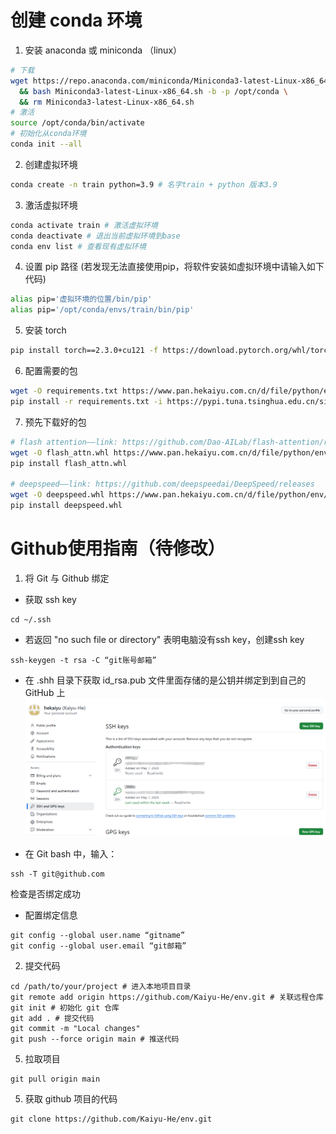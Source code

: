 # 创建 conda 环境

1. 安装 anaconda 或 miniconda （linux）
```bash
# 下载
wget https://repo.anaconda.com/miniconda/Miniconda3-latest-Linux-x86_64.sh \
  && bash Miniconda3-latest-Linux-x86_64.sh -b -p /opt/conda \
  && rm Miniconda3-latest-Linux-x86_64.sh 
# 激活
source /opt/conda/bin/activate
# 初始化从conda环境
conda init --all 
```

2. 创建虚拟环境
```bash
conda create -n train python=3.9 # 名字train + python 版本3.9
```

3. 激活虚拟环境
```bash
conda activate train # 激活虚拟环境
conda deactivate # 退出当前虚拟环境到base
conda env list # 查看现有虚拟环境
```
4. 设置 pip 路径 (若发现无法直接使用pip，将软件安装如虚拟环境中请输入如下代码)
```bash
alias pip='虚拟环境的位置/bin/pip'
alias pip='/opt/conda/envs/train/bin/pip'
```

5. 安装 torch
```bash
pip install torch==2.3.0+cu121 -f https://download.pytorch.org/whl/torch_stable.html
```

6. 配置需要的包
```bash
wget -O requirements.txt https://www.pan.hekaiyu.com.cn/d/file/python/env/requirements.txt?sign=SmPNzV5IjN2sZL9p4iDz675aiVM7M4ASiB7JNoq2ceo=:0
pip install -r requirements.txt -i https://pypi.tuna.tsinghua.edu.cn/simple
```

7. 预先下载好的包
```bash
# flash attention——link: https://github.com/Dao-AILab/flash-attention/releases
wget -O flash_attn.whl https://www.pan.hekaiyu.com.cn/d/file/python/env/flash_attn-2.5.9.post1%2Bcu122torch2.3cxx11abiFALSE-cp39-cp39-linux_x86_64.whl?sign=vLhTjFIATZySJXRgC-DKy1-QPsClehE3wwCL37FCTLs=:0
pip install flash_attn.whl

# deepspeed——link: https://github.com/deepspeedai/DeepSpeed/releases
wget -O deepspeed.whl https://www.pan.hekaiyu.com.cn/d/file/python/env/deepspeed-0.14.2%2Bcu121torch2.3-cp39-cp39-manylinux_2_24_x86_64.whl?sign=hye9A04XMevsNhCRCE1lBMDrsu-jVeWSDg6GvgjDIJc=:0
pip install deepspeed.whl
```


# Github使用指南（待修改）
1. 将 Git 与 Github 绑定

- 获取 ssh key
```Git
cd ~/.ssh
```
- 若返回 "no such file or directory" 表明电脑没有ssh key，创建ssh key
```Git
ssh-keygen -t rsa -C “git账号邮箱”
```

- 在 .shh 目录下获取 id_rsa.pub 文件里面存储的是公钥并绑定到到自己的 GitHub 上
![ssh.png](image%2Fssh.png)

- 在 Git bash 中，输入： 
```
ssh -T git@github.com 
```
检查是否绑定成功

- 配置绑定信息
```Git
git config --global user.name “gitname”
git config --global user.email “git邮箱”
```

2. 提交代码
```Git
cd /path/to/your/project # 进入本地项目目录
git remote add origin https://github.com/Kaiyu-He/env.git # 关联远程仓库
git init # 初始化 git 仓库
git add . # 提交代码
git commit -m "Local changes"
git push --force origin main # 推送代码
```


5. 拉取项目
```Git
git pull origin main
```

5. 获取 github 项目的代码
```git
git clone https://github.com/Kaiyu-He/env.git
```